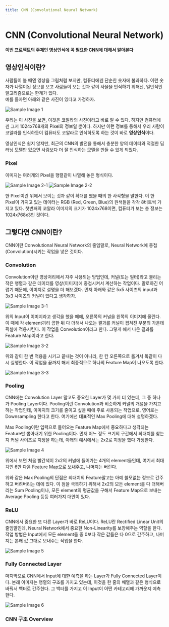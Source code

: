 ```yaml
---
title: CNN (Convolutional Neural Network)
---
```


# CNN (Convolutional Neural Network)
**이번 프로젝트의 주제인 영상인식에 꼭 필요한 CNN에 대해서 알아본다**  
  
## 영상인식이란?
사람들이 볼 때엔 영상을 그림처럼 보지만, 컴퓨터에겐 단순한 숫자에 불과하다. 이런 숫자가 나열이된 정보를 보고 사람들이 보는 것과 같이 사물을 인식하기 위해선, 일반적인 알고리즘으로는 한계가 있다.  
예를 들자면 아래와 같은 사진이 있다고 가정하자.  
  
![Sample Image 1](/images/sample1.jpg)  
  
우리는 이 사진을 보면, 이것은 코알라의 사진이라고 바로 알 수 있다. 하지만 컴퓨터에겐 그저 1024x768개의 Pixel의 정보일 뿐이다. 하지만 이런 정보를 통해서 우리 사람이 코알라를 인식하듯이 컴퓨터도 코알라로 인식하도록 하는 것이 바로 **영상인식**이다.  
  
영상인식은 쉽지 않지만, 최근의 CNN의 발전을 통해서 충분한 양의 데이터와 적절한 딥러닝 모델만 있으면 사람보다 더 잘 인식하는 모델을 만들 수 있게 되었다.  
  
### Pixel
이미지는 여러개의 Pixel을 행렬같이 나열해 놓은 형식이다. 
  
![Sample Image 2-1](/images/sample2.png)
![Sample Image 2-2](/images/sample2.jpg)
  
한 Pixel이란 위에서 보이는 것과 같이 확대를 했을 때의 한 사각형을 말한다. 이 한 Pixel이 가지고 있는 데이터는 RGB (Red, Green, Blue)의 원색들을 각각 8비트씩 가지고 있다. 첫번째의 코알라 이미지의 크기가 1024x768이면, 컴퓨터가 보는 총 정보는 1024x768x3인 것이다.  
  
## 그렇다면 CNN이란?
CNN이란 Convolutional Neural Network의 줄임말로, Neural Network에 중첩(Convolution)시키는 작업을 넣은 것이다.  
  
### Convolution
Convolution이란 영상처리에서 자주 사용되는 방법인데, 커널(또는 필터)라고 불리는 작은 행렬과 같은 데이터를 영상(이미지)에 중첩시켜서 계산하는 작업이다. 말로하긴 어렵기 때문에, 이미지로 설명을 더 해보겠다. 먼저 아래와 같은 5x5 사이즈의 input과 3x3 사이즈의 커널이 있다고 생각하자.  
  
![Sample Image 3-1](/images/sample3.png)
  
위의 Input이 이미지라고 생각을 했을 때에, 오른쪽의 커널을 왼쪽의 이미지에 올린다. 이 때에 각 element끼리 곱한 뒤 다 더해서 나오는 결과를 커널이 겹쳐진 부분의 가운데 픽셀에 적용시킨다. 이 작업을 Convolution이라고 한다. 그렇게 해서 나온 결과를 Feature Map이라고 한다.  
  
![Sample Image 3-2](/images/sample3_2.png)
  
위와 같이 한 번 적용을 시키고 끝내는 것이 아니라, 한 칸 오른쪽으로 옮겨서 똑같이 다시 실행한다. 이 작업을 끝까지 해서 최종적으로 하나의 Feature Map이 나오도록 한다.  
  
![Sample Image 3-3](/images/sample3_3.png)
  
### Pooling
CNN에는 Convolution Layer 말고도 중요한 Layer가 몇 가지 더 있는데, 그 중 하나가 Pooling Layer이다. Pooling이란 Convolution과 비슷하게 커널의 개념을 가지고 하는 작업인데, 이미지의 크기를 줄이고 싶을 때에 주로 사용되는 작업으로, 영어로는 Downsampling 한다고 한다. 여기에선 대표적인 Max Pooling에 대해 설명하겠다.  
  
Max Pooling이란 입력으로 들어오는 Feature Map에서 중요하다고 생각되는 Feature만 뽑아내기 위한 Pooling이다. 먼저 어느 정도 크기의 구간에서 최대치를 찾는지 커널 사이즈로 지정을 하는데, 아래의 예시에서는 2x2로 지정을 했다 가정한다.  
  
![Sample Image 4](/images/sample4.png)
  
위에서 보면 처음 빨간색이 2x2의 커널에 들어가는 4개의 element들인데, 여기서 최대치인 6만 다음 Feature Map으로 보내주고, 나머지는 버린다.  
  
위와 같은 Max Pooling의 단점은 최대치의 Feature말고는 아예 쓸모없는 정보로 간주하고 버려버리는 데에 있다. 이 점을 극복하기 위해서 2x2의 모든 element를 다 더해버리는 Sum Pooling이나, 모든 element의 평균값을 구해서 Feature Map으로 보내는 Average Pooling 등등 여러가지 대안이 있다.
  
### ReLU
CNN에서 중요한 또 다른 Layer가 바로 ReLU이다. ReLU란 Rectified Linear Unit의 줄임말인데, Neural Network에서 중요한 Non-Linearity를 보장해주는 역할을 한다. 작업 방법은 Input에서 모든 element들 중 0보다 작은 값들은 다 0으로 간주하고, 나머지는 본래 값 그대로 보내주는 작업을 한다.   
  
![Sample Image 5](/images/sample5.png)
  
### Fully Connected Layer
마지막으로 CNN에서 Input에 대한 예측을 하는 Layer가 Fully Connected Layer이다. 본래 이미지는 행렬의 구조를 가지고 있는데, 이것을 한 줄의 배열과 같은 형식으로 바꿔서 백터로 간주한다. 그 백터를 가지고 이 Input이 어떤 카테고리에 가까운지 예측한다.  
  
![Sample Image 6](/images/sample6.png)
  
### CNN 구조 Overview

